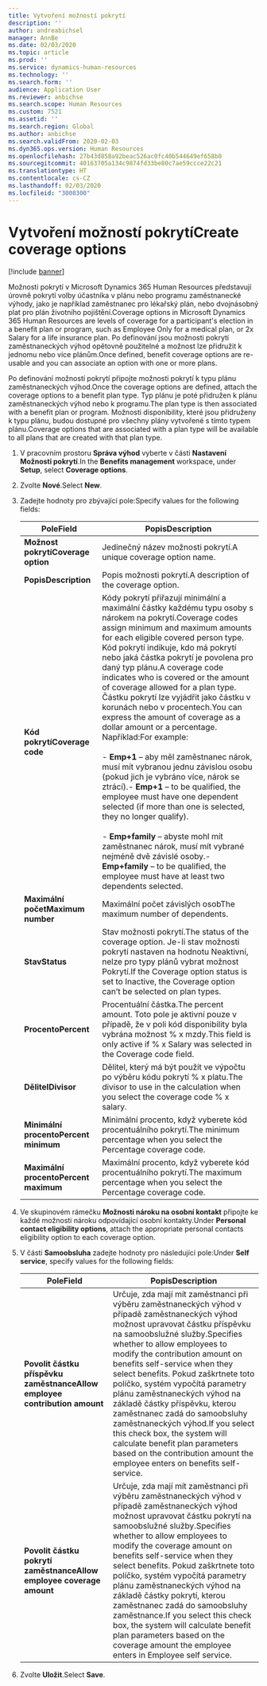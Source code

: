 ```yaml
---
title: Vytvoření možností pokrytí
description: ''
author: andreabichsel
manager: AnnBe
ms.date: 02/03/2020
ms.topic: article
ms.prod: ''
ms.service: dynamics-human-resources
ms.technology: ''
ms.search.form: ''
audience: Application User
ms.reviewer: anbichse
ms.search.scope: Human Resources
ms.custom: 7521
ms.assetid: ''
ms.search.region: Global
ms.author: anbichse
ms.search.validFrom: 2020-02-03
ms.dyn365.ops.version: Human Resources
ms.openlocfilehash: 27b43d858a92beac526ac0fc40b544649ef658b0
ms.sourcegitcommit: 40163705a134c9874fd33be80c7ae59ccce22c21
ms.translationtype: HT
ms.contentlocale: cs-CZ
ms.lasthandoff: 02/03/2020
ms.locfileid: "3008300"
---
```

# <a name="create-coverage-options"></a><span data-ttu-id="014ad-102">Vytvoření možností pokrytí</span><span class="sxs-lookup"><span data-stu-id="014ad-102">Create coverage options</span></span>

[!include [banner](includes/preview-feature.md)]

<span data-ttu-id="014ad-103">Možnosti pokrytí v Microsoft Dynamics 365 Human Resources představují úrovně pokrytí volby účastníka v plánu nebo programu zaměstnanecké výhody, jako je například zaměstnanec pro lékařský plán, nebo dvojnásobný plat pro plán životního pojištění.</span><span class="sxs-lookup"><span data-stu-id="014ad-103">Coverage options in Microsoft Dynamics 365 Human Resources are levels of coverage for a participant's election in a benefit plan or program, such as Employee Only for a medical plan, or 2x Salary for a life insurance plan.</span></span> <span data-ttu-id="014ad-104">Po definování jsou možnosti pokrytí zaměstnaneckých výhod opětovně použitelné a možnost lze přidružit k jednomu nebo více plánům.</span><span class="sxs-lookup"><span data-stu-id="014ad-104">Once defined, benefit coverage options are re-usable and you can associate an option with one or more plans.</span></span>

<span data-ttu-id="014ad-105">Po definování možností pokrytí připojte možnosti pokrytí k typu plánu zaměstnaneckých výhod.</span><span class="sxs-lookup"><span data-stu-id="014ad-105">Once the coverage options are defined, attach the coverage options to a benefit plan type.</span></span> <span data-ttu-id="014ad-106">Typ plánu je poté přidružen k plánu zaměstnaneckých výhod nebo k programu.</span><span class="sxs-lookup"><span data-stu-id="014ad-106">The plan type is then associated with a benefit plan or program.</span></span> <span data-ttu-id="014ad-107">Možnosti disponibility, které jsou přidruženy k typu plánu, budou dostupné pro všechny plány vytvořené s tímto typem plánu.</span><span class="sxs-lookup"><span data-stu-id="014ad-107">Coverage options that are associated with a plan type will be available to all plans that are created with that plan type.</span></span> 

1. <span data-ttu-id="014ad-108">V pracovním prostoru **Správa výhod** vyberte v části **Nastavení** **Možnosti pokrytí**.</span><span class="sxs-lookup"><span data-stu-id="014ad-108">In the **Benefits management** workspace, under **Setup**, select **Coverage options**.</span></span>

2. <span data-ttu-id="014ad-109">Zvolte **Nové**.</span><span class="sxs-lookup"><span data-stu-id="014ad-109">Select **New**.</span></span>

3. <span data-ttu-id="014ad-110">Zadejte hodnoty pro zbývající pole:</span><span class="sxs-lookup"><span data-stu-id="014ad-110">Specify values for the following fields:</span></span>

   | <span data-ttu-id="014ad-111">Pole</span><span class="sxs-lookup"><span data-stu-id="014ad-111">Field</span></span> | <span data-ttu-id="014ad-112">Popis</span><span class="sxs-lookup"><span data-stu-id="014ad-112">Description</span></span> |
   | --- | --- |
   | <span data-ttu-id="014ad-113">**Možnost pokrytí**</span><span class="sxs-lookup"><span data-stu-id="014ad-113">**Coverage option**</span></span> | <span data-ttu-id="014ad-114">Jedinečný název možnosti pokrytí.</span><span class="sxs-lookup"><span data-stu-id="014ad-114">A unique coverage option name.</span></span> |
   | <span data-ttu-id="014ad-115">**Popis**</span><span class="sxs-lookup"><span data-stu-id="014ad-115">**Description**</span></span> | <span data-ttu-id="014ad-116">Popis možnosti pokrytí.</span><span class="sxs-lookup"><span data-stu-id="014ad-116">A description of the coverage option.</span></span> |
   | <span data-ttu-id="014ad-117">**Kód pokrytí**</span><span class="sxs-lookup"><span data-stu-id="014ad-117">**Coverage code**</span></span> | <span data-ttu-id="014ad-118">Kódy pokrytí přiřazují minimální a maximální částky každému typu osoby s nárokem na pokrytí.</span><span class="sxs-lookup"><span data-stu-id="014ad-118">Coverage codes assign minimum and maximum amounts for each eligible covered person type.</span></span> <span data-ttu-id="014ad-119">Kód pokrytí indikuje, kdo má pokrytí nebo jaká částka pokrytí je povolena pro daný typ plánu.</span><span class="sxs-lookup"><span data-stu-id="014ad-119">A coverage code indicates who is covered or the amount of coverage allowed for a plan type.</span></span> <span data-ttu-id="014ad-120">Částku pokrytí lze vyjádřit jako částku v korunách nebo v procentech.</span><span class="sxs-lookup"><span data-stu-id="014ad-120">You can express the amount of coverage as a dollar amount or a percentage.</span></span> <span data-ttu-id="014ad-121">Například:</span><span class="sxs-lookup"><span data-stu-id="014ad-121">For example:</span></span></br></br><span data-ttu-id="014ad-122">- **Emp+1** – aby měl zaměstnanec nárok, musí mít vybranou jednu závislou osobu (pokud jich je vybráno více, nárok se ztrácí).</span><span class="sxs-lookup"><span data-stu-id="014ad-122">- **Emp+1** – to be qualified, the employee must have one dependent selected (if more than one is selected, they no longer qualify).</span></span></br></br><span data-ttu-id="014ad-123">- **Emp+family** – abyste mohl mít zaměstnanec nárok, musí mít vybrané nejméně dvě závislé osoby.</span><span class="sxs-lookup"><span data-stu-id="014ad-123">- **Emp+family** – to be qualified, the employee must have at least two dependents selected.</span></span> |
   | <span data-ttu-id="014ad-124">**Maximální počet**</span><span class="sxs-lookup"><span data-stu-id="014ad-124">**Maximum number**</span></span> | <span data-ttu-id="014ad-125">Maximální počet závislých osob</span><span class="sxs-lookup"><span data-stu-id="014ad-125">The maximum number of dependents.</span></span> |
   | <span data-ttu-id="014ad-126">**Stav**</span><span class="sxs-lookup"><span data-stu-id="014ad-126">**Status**</span></span> | <span data-ttu-id="014ad-127">Stav možnosti pokrytí.</span><span class="sxs-lookup"><span data-stu-id="014ad-127">The status of the coverage option.</span></span> <span data-ttu-id="014ad-128">Je-li stav možnosti pokrytí nastaven na hodnotu Neaktivní, nelze pro typy plánů vybrat možnost Pokrytí.</span><span class="sxs-lookup"><span data-stu-id="014ad-128">If the Coverage option status is set to Inactive, the Coverage option can’t be selected on plan types.</span></span> |
   | <span data-ttu-id="014ad-129">**Procento**</span><span class="sxs-lookup"><span data-stu-id="014ad-129">**Percent**</span></span> | <span data-ttu-id="014ad-130">Procentuální částka.</span><span class="sxs-lookup"><span data-stu-id="014ad-130">The percent amount.</span></span> <span data-ttu-id="014ad-131">Toto pole je aktivní pouze v případě, že v poli kód disponibility byla vybrána možnost % x mzdy.</span><span class="sxs-lookup"><span data-stu-id="014ad-131">This field is only active if % x Salary was selected in the Coverage code field.</span></span> |
   | <span data-ttu-id="014ad-132">**Dělitel**</span><span class="sxs-lookup"><span data-stu-id="014ad-132">**Divisor**</span></span> | <span data-ttu-id="014ad-133">Dělitel, který má být použit ve výpočtu po výběru kódu pokrytí % x platu.</span><span class="sxs-lookup"><span data-stu-id="014ad-133">The divisor to use in the calculation when you select the coverage code % x salary.</span></span> |
   | <span data-ttu-id="014ad-134">**Minimální procento**</span><span class="sxs-lookup"><span data-stu-id="014ad-134">**Percent minimum**</span></span> | <span data-ttu-id="014ad-135">Minimální procento, když vyberete kód procentuálního pokrytí.</span><span class="sxs-lookup"><span data-stu-id="014ad-135">The minimum percentage when you select the Percentage coverage code.</span></span> |
   | <span data-ttu-id="014ad-136">**Maximální procento**</span><span class="sxs-lookup"><span data-stu-id="014ad-136">**Percent maximum**</span></span> | <span data-ttu-id="014ad-137">Maximální procento, když vyberete kód procentuálního pokrytí.</span><span class="sxs-lookup"><span data-stu-id="014ad-137">The maximum percentage when you select the Percentage coverage code.</span></span> |

4. <span data-ttu-id="014ad-138">Ve skupinovém rámečku **Možnosti nároku na osobní kontakt** připojte ke každé možnosti nároku odpovídající osobní kontakty.</span><span class="sxs-lookup"><span data-stu-id="014ad-138">Under **Personal contact eligibility options**, attach the appropriate personal contacts eligibility option to each coverage option.</span></span>

5. <span data-ttu-id="014ad-139">V části **Samoobsluha** zadejte hodnoty pro následující pole:</span><span class="sxs-lookup"><span data-stu-id="014ad-139">Under **Self service**, specify values for the following fields:</span></span>

   | <span data-ttu-id="014ad-140">Pole</span><span class="sxs-lookup"><span data-stu-id="014ad-140">Field</span></span> | <span data-ttu-id="014ad-141">Popis</span><span class="sxs-lookup"><span data-stu-id="014ad-141">Description</span></span> |
   | --- | --- |
   | <span data-ttu-id="014ad-142">**Povolit částku příspěvku zaměstnance**</span><span class="sxs-lookup"><span data-stu-id="014ad-142">**Allow employee contribution amount**</span></span> | <span data-ttu-id="014ad-143">Určuje, zda mají mít zaměstnanci při výběru zaměstnaneckých výhod v případě zaměstnaneckých výhod možnost upravovat částku příspěvku na samoobslužné služby.</span><span class="sxs-lookup"><span data-stu-id="014ad-143">Specifies whether to allow employees to modify the contribution amount on benefits self-service when they select benefits.</span></span> <span data-ttu-id="014ad-144">Pokud zaškrtnete toto políčko, systém vypočítá parametry plánu zaměstnaneckých výhod na základě částky příspěvku, kterou zaměstnanec zadá do samoobsluhy zaměstnaneckých výhod.</span><span class="sxs-lookup"><span data-stu-id="014ad-144">If you select this check box, the system will calculate benefit plan parameters based on the contribution amount the employee enters on benefits self-service.</span></span> |
   | <span data-ttu-id="014ad-145">**Povolit částku pokrytí zaměstnance**</span><span class="sxs-lookup"><span data-stu-id="014ad-145">**Allow employee coverage amount**</span></span> | <span data-ttu-id="014ad-146">Určuje, zda mají mít zaměstnanci při výběru zaměstnaneckých výhod v případě zaměstnaneckých výhod možnost upravovat částku pokrytí na samoobslužné služby.</span><span class="sxs-lookup"><span data-stu-id="014ad-146">Specifies whether to allow employees to modify the coverage amount on benefits self-service when they select benefits.</span></span> <span data-ttu-id="014ad-147">Pokud zaškrtnete toto políčko, systém vypočítá parametry plánu zaměstnaneckých výhod na základě částky pokrytí, kterou zaměstnanec zadá do samoobsluhy zaměstnance.</span><span class="sxs-lookup"><span data-stu-id="014ad-147">If you select this check box, the system will calculate benefit plan parameters based on the coverage amount the employee enters in Employee self service.</span></span> |

6. <span data-ttu-id="014ad-148">Zvolte **Uložit**.</span><span class="sxs-lookup"><span data-stu-id="014ad-148">Select **Save**.</span></span> 
